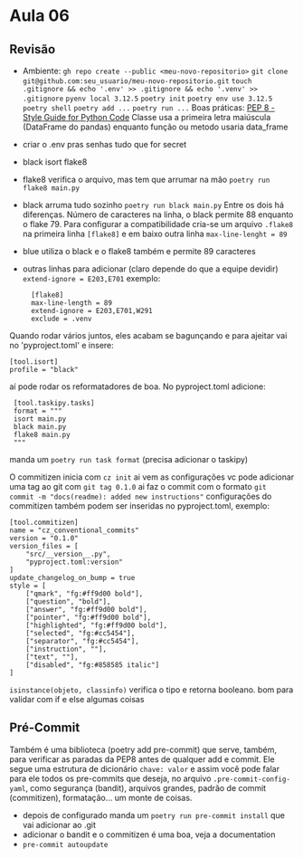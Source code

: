 # Aula 06
## Revisão
- Ambiente: `gh repo create --public <meu-novo-repositorio>` `git clone git@github.com:seu_usuario/meu-novo-repositorio.git` `touch .gitignore && echo '.env' >> .gitignore && echo '.venv' >> .gitignore` `pyenv local 3.12.5` `poetry init` `poetry env use 3.12.5` `poetry shell` `poetry add ...`  `poetry run ...`
Boas práticas: [PEP 8 - Style Guide for Python Code](https://peps.python.org/pep-0008/)
Classe usa a primeira letra maiúscula (DataFrame do pandas) enquanto função ou metodo usaria data_frame
* criar o .env pras senhas tudo que for secret
- black isort flake8
* flake8 verifica o arquivo, mas tem que arrumar na mão `poetry run flake8 main.py`
* black arruma tudo sozinho `poetry run black main.py`
Entre os dois há diferenças. Número de caracteres na linha, o black permite 88 enquanto o flake 79. Para configurar a compatibilidade cria-se um arquivo `.flake8` na primeira linha `[flake8]` e em baixo outra linha `max-line-lenght = 89`
* blue utiliza o black e o flake8 também e permite 89 caracteres
* outras linhas para adicionar (claro depende do que a equipe devidir) `extend-ignore = E203,E701`
exemplo:

        [flake8]
        max-line-length = 89
        extend-ignore = E203,E701,W291
        exclude = .venv

Quando rodar vários juntos, eles acabam se bagunçando e para ajeitar vai no 'pyproject.toml' e insere:

    [tool.isort]
    profile = "black"

aí pode rodar os reformatadores de boa. No pyproject.toml adicione:

     [tool.taskipy.tasks]
     format = """
     isort main.py
     black main.py
     flake8 main.py
     """

manda um `poetry run task format` (precisa adicionar o taskipy)

O commitizen inicia com `cz init` ai vem as configurações vc pode adicionar uma tag ao git com `git tag 0.1.0` ai faz o commit com o formato `git commit -m "docs(readme): added new instructions"`
configurações do commitizen também podem ser inseridas no pyproject.toml, exemplo:

    [tool.commitizen]
    name = "cz_conventional_commits"
    version = "0.1.0"
    version_files = [
        "src/__version__.py",
        "pyproject.toml:version"
    ]
    update_changelog_on_bump = true
    style = [
        ["qmark", "fg:#ff9d00 bold"],
        ["question", "bold"],
        ["answer", "fg:#ff9d00 bold"],
        ["pointer", "fg:#ff9d00 bold"],
        ["highlighted", "fg:#ff9d00 bold"],
        ["selected", "fg:#cc5454"],
        ["separator", "fg:#cc5454"],
        ["instruction", ""],
        ["text", ""],
        ["disabled", "fg:#858585 italic"]
    ]

`isinstance(objeto, classinfo)` verifica o tipo e retorna booleano. bom para validar com if e else algumas coisas
## Pré-Commit
Também é uma biblioteca (poetry add pre-commit) que serve, também, para verificar as paradas da PEP8 antes de qualquer add e commit.
Ele segue uma estrutura de dicionário `chave: valor` e assim você pode falar para ele todos os pre-commits que deseja, no arquivo `.pre-commit-config-yaml`, como segurança (bandit), arquivos grandes, padrão de commit (commitizen), formatação... um monte de coisas.
* depois de configurado manda um `poetry run pre-commit install` que vai adicionar ao .git
* adicionar o bandit e o commitizen é uma boa, veja a documentation
* `pre-commit autoupdate`
